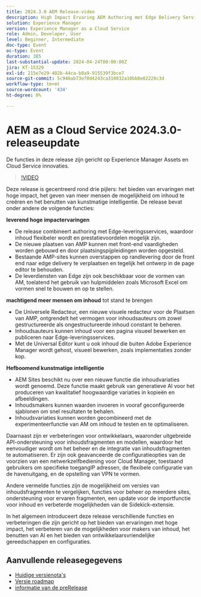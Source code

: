 ```yaml
---
title: 2024.3.0 AEM Release-video
description: High Impact Ervaring AEM Authoring met Edge Delivery Services Edge Delivery Services for FormsContent door iedereen, voor alle Universal Editor ActionScript AEM Sites - Generate Content Variations (GenAI) Rapid Development CruD OpenAPIs for Content Fragments and ModelsCloud Service Foundation Advanced NetworkingAndere opmerkelijke verbeteringen Vergelijken de multisite beheerondersteuning voor Content Fragment-versies voor Experience Fragments Bijgewerkte Content Importer v1.51.0 Sidekick v6.41.0
solution: Experience Manager
version: Experience Manager as a Cloud Service
role: Admin, Developer, User
level: Beginner, Intermediate
doc-type: Event
oc-type: Event
duration: 385
last-substantial-update: 2024-04-24T00:00:00Z
jira: KT-15329
exl-id: 215e7e29-402b-44ca-b8a9-915539f3bce7
source-git-commit: 5c946ab73e78d4243ca310032a10bb8e82228c3d
workflow-type: tm+mt
source-wordcount: '434'
ht-degree: 0%

---
```


# AEM as a Cloud Service 2024.3.0-releaseupdate

De functies in deze release zijn gericht op Experience Manager Assets en Cloud Service innovaties.

>[!VIDEO](https://video.tv.adobe.com/v/3450613/?learn=on&captions=dut)

Deze release is gecentreerd rond drie pijlers: het bieden van ervaringen met hoge impact, het geven van meer mensen de mogelijkheid om inhoud te creëren en het benutten van kunstmatige intelligentie. De release bevat onder andere de volgende functies:

**leverend hoge impactervaringen**

* De release combineert authoring met Edge-leveringsservices, waardoor inhoud flexibeler wordt en prestatievoordelen mogelijk zijn.
* De nieuwe plaatsen van AMP kunnen met front-end vaardigheden worden gebouwd en door plaatsingspijpleidingen worden opgesteld.
* Bestaande AMP-sites kunnen overstappen op randlevering door de front end naar edge delivery te verplaatsen en tegelijk het ontwerp in de page editor te behouden.
* De leverdiensten van Edge zijn ook beschikbaar voor de vormen van AM, toelatend het gebruik van hulpmiddelen zoals Microsoft Excel om vormen snel te bouwen en op te stellen.

**machtigend meer mensen om inhoud** tot stand te brengen

* De Universele Redacteur, een nieuwe visuele redacteur voor de Plaatsen van AMP, ontgrendelt het vermogen voor inhoudsauteurs om zowel gestructureerde als ongestructureerde inhoud constant te beheren.
* Inhoudsauteurs kunnen inhoud voor een pagina visueel bewerken en publiceren naar Edge-leveringsservices.
* Met de Universal Editor kunt u ook inhoud die buiten Adobe Experience Manager wordt gehost, visueel bewerken, zoals implementaties zonder kop.

**Hefboomend kunstmatige intelligentie**

* AEM Sites beschikt nu over een nieuwe functie die inhoudvariaties wordt genoemd. Deze functie maakt gebruik van generatieve AI voor het produceren van kwalitatief hoogwaardige variaties in kopieën en afbeeldingen.
* Inhoudsmakers kunnen waarden invoeren in vooraf geconfigureerde sjablonen om snel resultaten te behalen.
* Inhoudsvariaties kunnen worden gecombineerd met de experimenteerfunctie van AM om inhoud te testen en te optimaliseren.

<!--
**High Impact Experiences**
 * AEM Authoring with Edge Delivery Services
 * Edge Delivery Services for Forms

**Content by all, for all**
 * Universal Editor

**Actionable Intelligence**
 * AEM Sites: Generate Content Variations (GenAI)

**Rapid Development**
 * CruD OpenAPIs for Content Fragments and Models

**Cloud Service Foundation**
 * Advanced Networking

**Other Notable Enhancements**
 * Compare Content Fragment Versions
 * Multisite Management support for Experience Fragments
 * Updated Content Importer v1.51.0
 * Sidekick Extension v6.41.0
-->

Daarnaast zijn er verbeteringen voor ontwikkelaars, waaronder uitgebreide API-ondersteuning voor inhoudsfragmenten en modellen, waardoor het eenvoudiger wordt om het beheer en de integratie van inhoudsfragmenten te automatiseren. Er zijn ook geavanceerde de configuratieopties van de voorzien van een netwerkzelfbediening voor Cloud Manager, toestaand gebruikers om specifieke toegangIP adressen, de flexibele configuratie van de havenuitgang, en de opstelling van VPN te vormen.

Andere vermelde functies zijn de mogelijkheid om versies van inhoudsfragmenten te vergelijken, functies voor beheer op meerdere sites, ondersteuning voor ervaren fragmenten, een update voor de importfunctie voor inhoud en verbeterde mogelijkheden van de Sidekick-extensie.

In het algemeen introduceert deze release verschillende functies en verbeteringen die zijn gericht op het bieden van ervaringen met hoge impact, het verbeteren van de mogelijkheden voor makers van inhoud, het benutten van AI en het bieden van ontwikkelaarsvriendelijke gereedschappen en configuraties.

<!--
Have questions about the release?  Discuss the release in [Experience League Communities](https://adobe.ly/3RPNYZF) -->

## Aanvullende releasegegevens

* [ Huidige versienota&#39;s ](https://experienceleague.adobe.com/docs/experience-manager-cloud-service/content/release-notes/home.html?lang=nl-NL)
* [ Versie roadmap ](https://experienceleague.adobe.com/docs/experience-manager-release-information/aem-release-updates/update-releases-roadmap.html?lang=nl-NL)
* [ informatie van de preRelease ](https://experienceleague.adobe.com/docs/experience-manager-cloud-service/content/release-notes/prerelease.html?lang=nl-NL)
